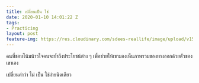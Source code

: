 ```yaml
---
title: เปลี่ยนเป็น ใช่
date: 2020-01-10 14:01:22 Z
tags:
- Practicing
layout: post
feature-img: https://res.cloudinary.com/sdees-reallife/image/upload/v1555658919/sample_feature_img.png
---
```


คนที่ชอบโน้มน้าวใจคนจะย้ำถึงประโยชน์ต่าง ๆ เพื่อช่วยให้เขามองเห็นภาพรวมของทางออกด้วยตัวของเขาเอง

<i class="fa fa-child" style="color:plum"></i>

เปลี่ยนคำว่า ไม่ เป็น ใช่ง่ายนิดเดียว
